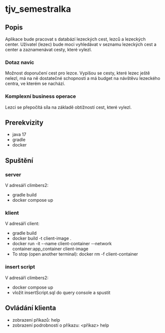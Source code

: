 # tjv_semestralka

## Popis

Aplikace bude pracovat s databází lezeckých cest, lezců a lezeckých center. Uživatel (lezec) bude moci vyhledávat v seznamu lezeckých cest a center a zaznamenávat cesty, které vylezl.

### Dotaz navíc
Možnost doporučení cest pro lezce. Vypíšou se cesty, které lezec ještě nelezl, má na ně dostatečné schopnosti a má budget na návštěvu lezeckého centra, ve kterém se nachází.

### Komplexní business operace
Lezci se přepočítá síla na základě obtížností cest, které vylezl.

## Prerekvizity
* java 17
* gradle
* docker

## Spuštění

### server
V adresáří climbers2:

* gradle build
* docker compose up

### klient
V adresáří client:
* gradle build
* docker build -t client-image .
* docker run -it --name client-container --network container:app_container client-image
* To stop (open another terminal): docker rm -f client-container

### insert script
V adresáří climbers2:
* docker compose up
* vložit insertScript.sql do query console a spustit

## Ovládání klienta

* zobrazení příkazů: help
* zobrazení podrobností o příkazu: <příkaz> help
